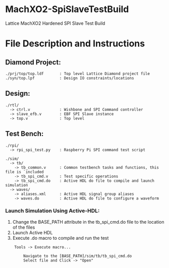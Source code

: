 # MachXO2-SpiSlaveTestBuild
Lattice MachXO2 Hardened SPI Slave Test Build

# File Description and Instructions

## Diamond Project:

```
./prj/top/top.ldf       : Top level Lattice Diamond project file
./syn/top.lpf           : Design IO constraints/locations
```

## Design:
```
./rtl/
  -> ctrl.v             : Wishbone and SPI Command controller
  -> slave_efb.v        : EBF SPI Slave instance
  -> top.v              : Top level
```

## Test Bench:
```
./rpi/
  -> rpi_spi_test.py    : Raspberry Pi SPI command test script

./sim/
  -> tb/
    -> tb_common.v      : Common testbench tasks and functions, this file is `included
    -> tb_spi_cmd.v     : Test specific operations
    -> tb_spi_cmd.do    : Active HDL do file to compile and launch simulation
  -> waves/
    -> aliases.xml      : Active HDL signal group aliases
    -> waves.do         : Active HDL do file to configure a waveform
```

### Launch Simulation Using Active-HDL:

1.  Change the BASE_PATH attribute in the tb_spi_cmd.do file to the location of the files
2.  Launch Active HDL
3.  Execute .do macro to compile and run the test

```
    Tools -> Execute macro...

        Navigate to the [BASE_PATH]/sim/tb/tb_spi_cmd.do
        Select file and Click -> "Open"
```
